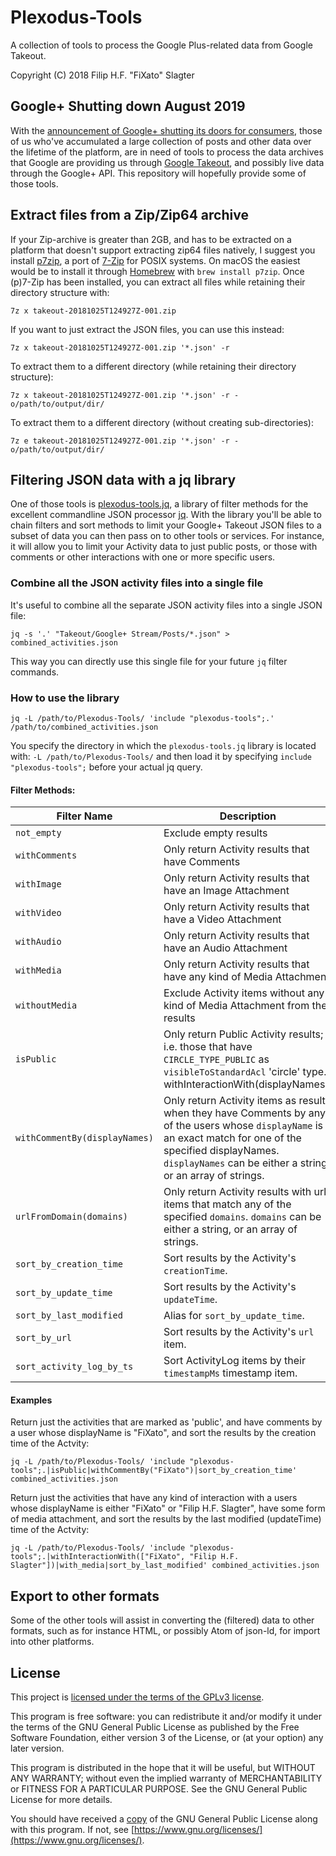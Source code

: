 # Plexodus-Tools
A collection of tools to process the Google Plus-related data from Google Takeout.

Copyright (C) 2018 Filip H.F. "FiXato" Slagter

## Google+ Shutting down August 2019
With the [announcement of Google+ shutting its doors for consumers](https://www.blog.google/technology/safety-security/project-strobe/), those of us who've accumulated a large collection of posts and other data over the lifetime of the platform, are in need of tools to process the data archives that Google are providing us through [Google Takeout](https://takeout.google.com), and possibly live data through the Google+ API.
This repository will hopefully provide some of those tools.

## Extract files from a Zip/Zip64 archive
If your Zip-archive is greater than 2GB, and has to be extracted on a platform that doesn't support extracting zip64 files natively, I suggest you install [p7zip](http://p7zip.sourceforge.net/), a port of [7-Zip](https://www.7-zip.org/) for POSIX systems. On macOS the easiest would be to install it through [Homebrew](https://brew.sh) with `brew install p7zip`. Once (p)7-Zip has been installed, you can extract all files while retaining their directory structure with:

`7z x takeout-20181025T124927Z-001.zip`

If you want to just extract the JSON files, you can use this instead:

`7z x takeout-20181025T124927Z-001.zip '*.json' -r`

To extract them to a different directory (while retaining their directory structure):

`7z x takeout-20181025T124927Z-001.zip '*.json' -r -o/path/to/output/dir/`

To extract them to a different directory (without creating sub-directories):

`7z e takeout-20181025T124927Z-001.zip '*.json' -r -o/path/to/output/dir/`

## Filtering JSON data with a jq library
One of those tools is [plexodus-tools.jq](plexodus-tools.jq), a library of filter methods for the excellent commandline JSON processor [jq](https://github.com/stedolan/jq). With the library you'll be able to chain filters and sort methods to limit your Google+ Takeout JSON files to a subset of data you can then pass on to other tools or services.
For instance, it will allow you to limit your Activity data to just public posts, or those with comments or other interactions with one or more specific users.

### Combine all the JSON activity files into a single file
It's useful to combine all the separate JSON activity files into a single JSON file:

`jq -s '.' "Takeout/Google+ Stream/Posts/*.json" > combined_activities.json`

This way you can directly use this single file for your future `jq` filter commands.

### How to use the library
`jq -L /path/to/Plexodus-Tools/ 'include "plexodus-tools";.' /path/to/combined_activities.json`

You specify the directory in which the `plexodus-tools.jq` library is located with: `-L /path/to/Plexodus-Tools/` and then load it by specifying `include "plexodus-tools";` before your actual jq query.

#### Filter Methods:
Filter Name | Description
----------- | -----------
`not_empty` | Exclude empty results
`withComments` | Only return Activity results that have Comments
`withImage` | Only return Activity results that have an Image Attachment
`withVideo` | Only return Activity results that have a Video Attachment
`withAudio` | Only return Activity results that have an Audio Attachment
`withMedia` | Only return Activity results that have any kind of Media Attachment
`withoutMedia` | Exclude Activity items without any kind of Media Attachment from the results 
`isPublic` | Only return Public Activity results; i.e. those that have `CIRCLE_TYPE_PUBLIC` as `visibleToStandardAcl` 'circle' type.` `withInteractionWith(displayNames)` | Only return Activity items that have some form of interaction with users whose `displayName` is an exact match for one of the specified displayNames. `displayNames` can be either a string, or an array of strings.
`withCommentBy(displayNames)` | Only return Activity items as results when they have Comments by any of the users whose `displayName` is an exact match for one of the specified displayNames. `displayNames` can be either a string, or an array of strings.
`urlFromDomain(domains)` | Only return Activity results with url items that match any of the specified `domains`. `domains` can be either a string, or an array of strings.
`sort_by_creation_time` | Sort results by the Activity's `creationTime`.
`sort_by_update_time` | Sort results by the Activity's `updateTime`.
`sort_by_last_modified` | Alias for `sort_by_update_time`.
`sort_by_url` | Sort results by the Activity's `url` item.
`sort_activity_log_by_ts` | Sort ActivityLog items by their `timestampMs` timestamp item.

#### Examples
Return just the activities that are marked as 'public', and have comments by a user whose displayName is "FiXato", and sort the results by the creation time of the Actvity:

`jq -L /path/to/Plexodus-Tools/ 'include "plexodus-tools";.|isPublic|withCommentBy("FiXato")|sort_by_creation_time' combined_activities.json`

Return just the activities that have any kind of interaction with a users whose displayName is either "FiXato" or "Filip H.F. Slagter", have some form of media attachment, and sort the results by the last modified (updateTime) time of the Actvity:

`jq -L /path/to/Plexodus-Tools/ 'include "plexodus-tools";.|withInteractionWith(["FiXato", "Filip H.F. Slagter"])|with_media|sort_by_last_modified' combined_activities.json`

## Export to other formats
Some of the other tools will assist in converting the (filtered) data to other formats, such as for instance HTML, or possibly Atom of json-ld, for import into other platforms.


## License
This project is [licensed under the terms of the GPLv3 license](LICENSE).

This program is free software: you can redistribute it and/or modify
it under the terms of the GNU General Public License as published by
the Free Software Foundation, either version 3 of the License, or
(at your option) any later version.

This program is distributed in the hope that it will be useful,
but WITHOUT ANY WARRANTY; without even the implied warranty of
MERCHANTABILITY or FITNESS FOR A PARTICULAR PURPOSE.  See the
GNU General Public License for more details.

You should have received a [copy](LICENSE) of the GNU General Public License
along with this program.  If not, see [https://www.gnu.org/licenses/](https://www.gnu.org/licenses/).